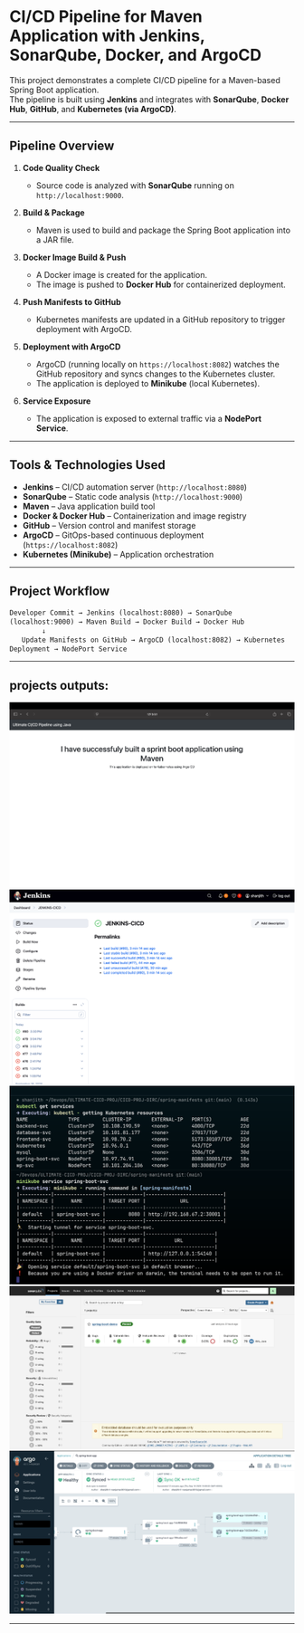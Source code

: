 # CI/CD Pipeline for Maven Application with Jenkins, SonarQube, Docker, and ArgoCD

This project demonstrates a complete CI/CD pipeline for a Maven-based Spring Boot application.  
The pipeline is built using **Jenkins** and integrates with **SonarQube**, **Docker Hub**, **GitHub**, and **Kubernetes (via ArgoCD)**.

---

## Pipeline Overview

1. **Code Quality Check**  
   - Source code is analyzed with **SonarQube** running on `http://localhost:9000`.

2. **Build & Package**  
   - Maven is used to build and package the Spring Boot application into a JAR file.

3. **Docker Image Build & Push**  
   - A Docker image is created for the application.  
   - The image is pushed to **Docker Hub** for containerized deployment.

4. **Push Manifests to GitHub**  
   - Kubernetes manifests are updated in a GitHub repository to trigger deployment with ArgoCD.

5. **Deployment with ArgoCD**  
   - ArgoCD (running locally on `https://localhost:8082`) watches the GitHub repository and syncs changes to the Kubernetes cluster.  
   - The application is deployed to **Minikube** (local Kubernetes).

6. **Service Exposure**  
   - The application is exposed to external traffic via a **NodePort Service**.

---

## Tools & Technologies Used

- **Jenkins** – CI/CD automation server (`http://localhost:8080`)  
- **SonarQube** – Static code analysis (`http://localhost:9000`)  
- **Maven** – Java application build tool  
- **Docker & Docker Hub** – Containerization and image registry  
- **GitHub** – Version control and manifest storage  
- **ArgoCD** – GitOps-based continuous deployment (`https://localhost:8082`)  
- **Kubernetes (Minikube)** – Application orchestration  

---

## Project Workflow

```text
Developer Commit → Jenkins (localhost:8080) → SonarQube (localhost:9000) → Maven Build → Docker Build → Docker Hub
        ↓
   Update Manifests on GitHub → ArgoCD (localhost:8082) → Kubernetes Deployment → NodePort Service
```
---
## projects outputs:
![](OUTPUTS/maven.png)
![](OUTPUTS/jenkins.png)
![](OUTPUTS/kubernetes.png)
![](OUTPUTS/sonarqube.png)
![](OUTPUTS/argocd.png)

---





